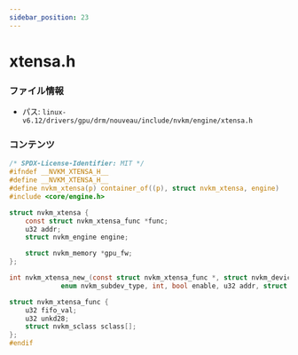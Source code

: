 ```yaml
---
sidebar_position: 23
---
```

# xtensa.h

### ファイル情報

- パス: `linux-v6.12/drivers/gpu/drm/nouveau/include/nvkm/engine/xtensa.h`

### コンテンツ

```h
/* SPDX-License-Identifier: MIT */
#ifndef __NVKM_XTENSA_H__
#define __NVKM_XTENSA_H__
#define nvkm_xtensa(p) container_of((p), struct nvkm_xtensa, engine)
#include <core/engine.h>

struct nvkm_xtensa {
	const struct nvkm_xtensa_func *func;
	u32 addr;
	struct nvkm_engine engine;

	struct nvkm_memory *gpu_fw;
};

int nvkm_xtensa_new_(const struct nvkm_xtensa_func *, struct nvkm_device *,
		     enum nvkm_subdev_type, int, bool enable, u32 addr, struct nvkm_engine **);

struct nvkm_xtensa_func {
	u32 fifo_val;
	u32 unkd28;
	struct nvkm_sclass sclass[];
};
#endif

```

